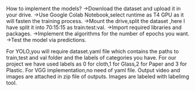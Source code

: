 How to implement the models?
->Download the dataset and upload it in your drive.
->Use Google Colab Notebook,select runtime as T4 GPU as it will fasten the training process.
->Mount the drive,split the dataset ,here I have split it into 70:15:15 as train:test:val.
->Import required libraries and packages.
->Implement the algorithms for the number of epochs you want.
->Test the model via predictions.

For YOLO,you will require dataset.yaml file which contains the paths to train,test and val folder and the labels of categories you have.
For our project we have used labels as 0 for cloth,1 for Glass,2 for Paper and 3 for Plastic.
For VGG implementation,no need of yaml file.
Output video and images are attached in zip file of outputs.
Images are labeled with labelimg tool.
